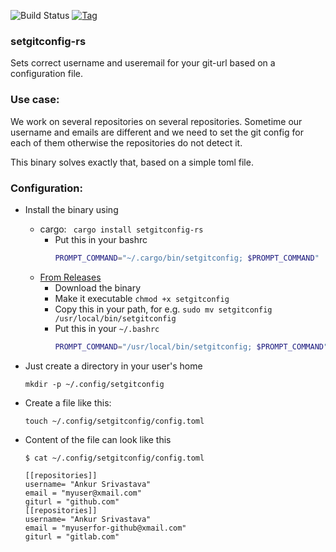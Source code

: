 
![Build Status](https://github.com/ansrivas/setgitconfig-rs/workflows/Linux/badge.svg)
[![Tag](https://img.shields.io/github/tag/ansrivas/setgitconfig-rs.svg)](https://github.com/ansrivas/setgitconfig-rs/releases/latest)

### setgitconfig-rs

Sets correct username and useremail for your git-url based on a configuration file.

### Use case:

We work on several repositories on several repositories. Sometime our username and emails are different
and we need to set the git config for each of them otherwise the repositories do not detect it.

This binary solves exactly that, based on a simple toml file.

### Configuration:

- Install the binary using
  - cargo: ` cargo install setgitconfig-rs`
    - Put this in your bashrc
      ```bash
      PROMPT_COMMAND="~/.cargo/bin/setgitconfig; $PROMPT_COMMAND"
      ```
  - [From Releases](https://github.com/ansrivas/setgitconfig-rs/releases)
    - Download the binary
    - Make it executable `chmod +x setgitconfig`
    - Copy this in your path, for e.g. `sudo mv setgitconfig /usr/local/bin/setgitconfig`
    - Put this in your `~/.bashrc`
      ```bash
      PROMPT_COMMAND="/usr/local/bin/setgitconfig; $PROMPT_COMMAND"
      ```

- Just create a directory in your user's home

  `mkdir -p ~/.config/setgitconfig`

- Create a file like this:

  `touch ~/.config/setgitconfig/config.toml`

- Content of the file can look like this

  ```
  $ cat ~/.config/setgitconfig/config.toml

  [[repositories]]
  username= "Ankur Srivastava"
  email = "myuser@xmail.com"
  giturl = "github.com"
  [[repositories]]
  username= "Ankur Srivastava"
  email = "myuserfor-github@xmail.com"
  giturl = "gitlab.com"
  ```
